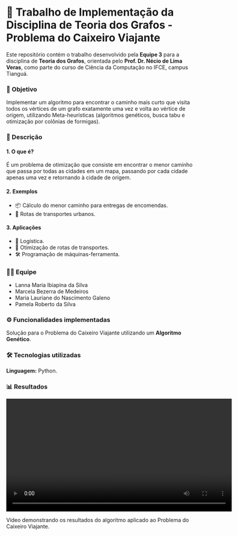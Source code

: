 <h1>🚀 Trabalho de Implementação da Disciplina de Teoria dos Grafos - Problema do Caixeiro Viajante</h1>
<p>
  Este repositório contém o trabalho desenvolvido pela <strong>Equipe 3</strong> para a disciplina de <strong>Teoria dos Grafos</strong>, orientada pelo <strong>Prof. Dr. Nécio de Lima Veras</strong>, como parte do curso de Ciência da Computação no IFCE, campus Tianguá.
</p>

<h3>🎯 Objetivo</h3>
<p>
  Implementar um algoritmo para encontrar o caminho mais curto que visita todos os vértices de um grafo exatamente uma vez e volta ao vértice de origem, utilizando Meta-heurísticas (algoritmos genéticos, busca tabu e otimização por colônias de formigas).
</p>

<h3>📖 Descrição</h3>
<h4>1. O que é?</h4>
<p>
  É um problema de otimização que consiste em encontrar o menor caminho que passa por todas as cidades em um mapa, passando por cada cidade apenas uma vez e retornando à cidade de origem.
</p>

<h4>2. Exemplos</h4>
<ul>
  <li>📦 Cálculo do menor caminho para entregas de encomendas.</li>
  <li>🚌 Rotas de transportes urbanos.</li>
</ul>

<h4>3. Aplicações</h4>
<ul>
  <li>📍 Logística.</li>
  <li>🚚 Otimização de rotas de transportes.</li>
  <li>🛠️ Programação de máquinas-ferramenta.</li>
</ul>

<h3>👩‍💻 Equipe</h3>
<ul>
  <li>Lanna Maria Ibiapina da Silva</li>
  <li>Marcela Bezerra de Medeiros</li>
  <li>Maria Lauriane do Nascimento Galeno</li>
  <li>Pamela Roberto da Silva</li>
</ul>

<h3>⚙️ Funcionalidades implementadas</h3>
<p>
  Solução para o Problema do Caixeiro Viajante utilizando um <strong>Algoritmo Genético</strong>.
</p>

<h3>🛠️ Tecnologias utilizadas</h3>
<p>
  <strong>Linguagem:</strong> Python.
</p>

<h3>📊 Resultados</h3>
<video controls width="600">
  <source src="" type="video/mp4">
  Seu navegador não suporta o elemento de vídeo.
</video>
<p>Vídeo demonstrando os resultados do algoritmo aplicado ao Problema do Caixeiro Viajante.</p>

